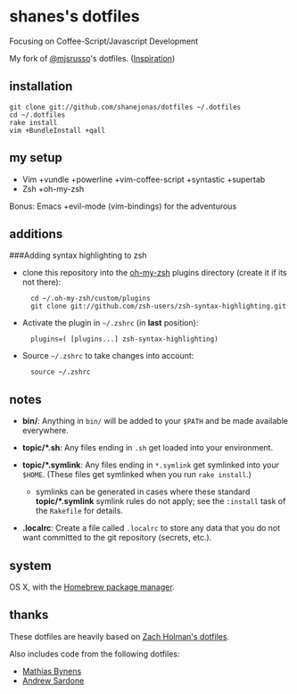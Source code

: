 shanes's dotfiles
==================
Focusing on Coffee-Script/Javascript Development

My fork of [@mjsrusso](http://github.com/mjrusso)'s dotfiles. ([Inspiration](http://zachholman.com/2010/08/dotfiles-are-meant-to-be-forked/))

installation
------------

    git clone git://github.com/shanejonas/dotfiles ~/.dotfiles
    cd ~/.dotfiles
    rake install
    vim +BundleInstall +qall

my setup
--------
- Vim +vundle +powerline +vim-coffee-script +syntastic +supertab
- Zsh +oh-my-zsh

Bonus: Emacs +evil-mode (vim-bindings) for the adventurous


additions
--------
###Adding syntax highlighting to zsh
* clone this repository into the
  [oh-my-zsh](http://github.com/robbyrussell/oh-my-zsh) plugins
directory (create it if its not there):

        cd ~/.oh-my-zsh/custom/plugins
        git clone git://github.com/zsh-users/zsh-syntax-highlighting.git

* Activate the plugin in `~/.zshrc` (in **last** position):

        plugins=( [plugins...] zsh-syntax-highlighting)

* Source `~/.zshrc`  to take changes into account:
    
        source ~/.zshrc

notes
-----

- **bin/**: Anything in `bin/` will be added to your `$PATH` and be made
  available everywhere.

- **topic/\*.sh**: Any files ending in `.sh` get loaded into your environment.

- **topic/\*.symlink**: Any files ending in `*.symlink` get symlinked into
  your `$HOME`. (These files get symlinked when you run `rake install`.)

  - symlinks can be generated in cases where these standard **topic/\*.symlink**
  symlink rules do not apply; see the `:install` task of the `Rakefile` for details.

- **.localrc**: Create a file called `.localrc` to store any data that you do
  not want committed to the git repository (secrets, etc.).

system
------

OS X, with the [Homebrew package manager](http://mxcl.github.com/homebrew/).

thanks
------

These dotfiles are heavily based on [Zach Holman's dotfiles](https://github.com/holman/dotfiles).

Also includes code from the following dotfiles:

- [Mathias Bynens](https://github.com/mathiasbynens/dotfiles)
- [Andrew Sardone](https://github.com/andrewsardone/dotfiles)
